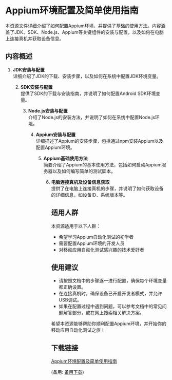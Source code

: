  # Appium环境配置及简单使用指南

 本资源文件详细介绍了如何配置Appium环境，并提供了基础的使用方法。内容涵盖了JDK、SDK、Node.js、Appium等关键组件的安装与配置，以及如何在电脑上连接真机并获取设备信息。

 ## 内容概述

 1. **JDK安装与配置**  
    详细介绍了JDK的下载、安装步骤，以及如何在系统中配置JDK环境变量。

    2. **SDK安装与配置**  
       提供了SDK的下载与安装指南，并说明了如何配置Android SDK环境变量。

       3. **Node.js安装与配置**  
          介绍了Node.js的安装方法，并说明了如何在系统中配置Node.js环境。

          4. **Appium安装与配置**  
             详细描述了Appium的安装步骤，包括通过npm安装Appium以及配置Appium环境。

             5. **Appium基础使用方法**  
                简要介绍了Appium的基本使用方法，包括如何启动Appium服务器以及如何编写简单的测试脚本。

                6. **电脑连接真机及设备信息获取**  
                   提供了在电脑上连接真机的步骤，并说明了如何获取设备的详细信息，如设备ID、系统版本等。

                   ## 适用人群

                   本资源适用于以下人群：

                   - 希望学习Appium自动化测试的初学者
                   - 需要配置Appium环境的开发人员
                   - 对移动应用自动化测试感兴趣的技术爱好者

                   ## 使用建议

                   - 请按照文档中的步骤逐一进行配置，确保每个环境变量都正确设置。
                   - 在连接真机时，确保设备已开启开发者模式，并允许USB调试。
                   - 如果在配置过程中遇到问题，可以参考文档中的常见问题解答部分，或在网上搜索相关解决方案。

                   希望本资源能够帮助你顺利配置Appium环境，并开始你的移动应用自动化测试之旅！

                   ## 下载链接
                   [Appium环境配置及简单使用指南](https://pan.quark.cn/s/4094d313a629) 

                   (备用: [备用下载](https://pan.baidu.com/s/10iRmilR7ciYUhS-ylelcdA?pwd=1234))
